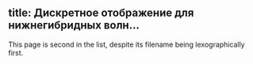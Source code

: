 title: Дискретное отображение для нижнегибридных волн...
---

This page is second in the list, despite its filename being
lexographically first.